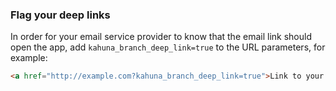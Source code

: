 ### Flag your deep links

In order for your email service provider to know that the email link should open the app, add `kahuna_branch_deep_link=true` to the URL parameters, for example:

```html
<a href="http://example.com?kahuna_branch_deep_link=true">Link to your app!</a>
```
